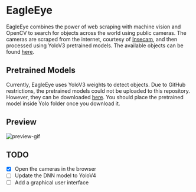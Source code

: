 # EagleEye
EagleEye combines the power of web scraping with machine vision and OpenCV to search for objects across the world using public cameras. The cameras are scraped from the internet, courtesy of [Insecam](www.insecam.org), and then processed using YoloV3 pretrained models. The available objects can be found [here](https://github.com/pjreddie/darknet/blob/master/data/coco.names).
## Pretrained Models
Currently, EagleEye uses YoloV3 weights to detect objects. Due to GitHub restrictions, the pretrained models could not be uploaded to this repository. However, they can be downloaded [here](https://pjreddie.com/media/files/yolov3.weights). You should place the pretrained model inside Yolo folder once you download it.

## Preview
![preview-gif](examples/preview.gif)

## TODO
- [X] Open the cameras in the browser
- [ ] Update the DNN model to YoloV4
- [ ] Add a graphical user interface
